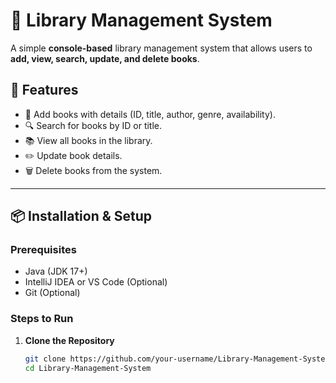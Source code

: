 # 📖 Library Management System

A simple **console-based** library management system that allows users to **add, view, search, update, and delete books**.

## 🚀 Features
- 📌 Add books with details (ID, title, author, genre, availability).
- 🔍 Search for books by ID or title.
- 📚 View all books in the library.
- ✏️ Update book details.
- 🗑️ Delete books from the system.

---

## 📦 Installation & Setup

### **Prerequisites**
- Java (JDK 17+)
- IntelliJ IDEA or VS Code (Optional)
- Git (Optional)

### **Steps to Run**
1. **Clone the Repository**
   ```sh
   git clone https://github.com/your-username/Library-Management-System.git
   cd Library-Management-System
